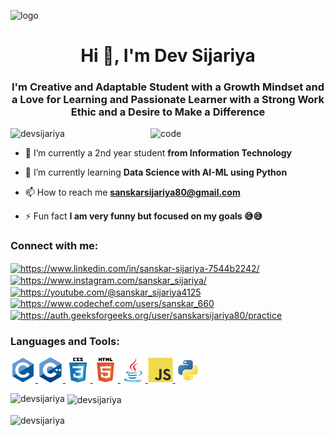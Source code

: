 ![logo](https://c.tenor.com/rKW5E21KRbkAAAAC/space-science.gif)
<h1 align="center">Hi 👋, I'm Dev Sijariya</h1>
<h3 align="center">I'm Creative and Adaptable Student with a Growth Mindset and a Love for Learning and Passionate Learner with a Strong Work Ethic and a Desire to Make a Difference</h3>
<img align="right" alt="code" width="280" src="https://media.giphy.com/media/lP8xu5t2DLGG045H8F/giphy.gif">
<p align="left"> <img src="https://komarev.com/ghpvc/?username=devsijariya&label=Profile%20views&color=0e75b6&style=flat" alt="devsijariya" /> </p>

- 🔭 I’m currently a 2nd year student **from Information Technology**

- 🌱 I’m currently learning **Data Science with AI-ML using Python**

- 📫 How to reach me **sanskarsijariya80@gmail.com**

- ⚡ Fun fact **I am very funny but focused on my goals 😅😅**

<h3 align="left">Connect with me:</h3>
<p align="left">
<a href="https://www.linkedin.com/in/sanskar-sijariya-7544b2242/" target="blank"><img align="center" src="https://raw.githubusercontent.com/rahuldkjain/github-profile-readme-generator/master/src/images/icons/Social/linked-in-alt.svg" alt="https://www.linkedin.com/in/sanskar-sijariya-7544b2242/" height="30" width="40" /></a>
<a href="https://www.instagram.com/sanskar_sijariya/" target="blank"><img align="center" src="https://raw.githubusercontent.com/rahuldkjain/github-profile-readme-generator/master/src/images/icons/Social/instagram.svg" alt="https://www.instagram.com/sanskar_sijariya/" height="30" width="40" /></a>
<a href="https://youtube.com/@sanskar_sijariya4125" target="blank"><img align="center" src="https://raw.githubusercontent.com/rahuldkjain/github-profile-readme-generator/master/src/images/icons/Social/youtube.svg" alt="https://youtube.com/@sanskar_sijariya4125" height="30" width="40" /></a>
<a href="https://www.codechef.com/users/sanskar_660" target="blank"><img align="center" src="https://cdn.jsdelivr.net/npm/simple-icons@3.1.0/icons/codechef.svg" alt="https://www.codechef.com/users/sanskar_660" height="30" width="40" /></a>
<a href="https://auth.geeksforgeeks.org/user/sanskarsijariya80/practice" target="blank"><img align="center" src="https://raw.githubusercontent.com/rahuldkjain/github-profile-readme-generator/master/src/images/icons/Social/geeks-for-geeks.svg" alt="https://auth.geeksforgeeks.org/user/sanskarsijariya80/practice" height="30" width="40" /></a>
</p>

<h3 align="left">Languages and Tools:</h3>
<p align="left"> <a href="https://www.cprogramming.com/" target="_blank" rel="noreferrer"> <img src="https://raw.githubusercontent.com/devicons/devicon/master/icons/c/c-original.svg" alt="c" width="40" height="40"/> </a> <a href="https://www.w3schools.com/cpp/" target="_blank" rel="noreferrer"> <img src="https://raw.githubusercontent.com/devicons/devicon/master/icons/cplusplus/cplusplus-original.svg" alt="cplusplus" width="40" height="40"/> </a> <a href="https://www.w3schools.com/css/" target="_blank" rel="noreferrer"> <img src="https://raw.githubusercontent.com/devicons/devicon/master/icons/css3/css3-original-wordmark.svg" alt="css3" width="40" height="40"/> </a> <a href="https://www.w3.org/html/" target="_blank" rel="noreferrer"> <img src="https://raw.githubusercontent.com/devicons/devicon/master/icons/html5/html5-original-wordmark.svg" alt="html5" width="40" height="40"/> </a> <a href="https://www.java.com" target="_blank" rel="noreferrer"> <img src="https://raw.githubusercontent.com/devicons/devicon/master/icons/java/java-original.svg" alt="java" width="40" height="40"/> </a> <a href="https://developer.mozilla.org/en-US/docs/Web/JavaScript" target="_blank" rel="noreferrer"> <img src="https://raw.githubusercontent.com/devicons/devicon/master/icons/javascript/javascript-original.svg" alt="javascript" width="40" height="40"/> </a> <a href="https://www.python.org" target="_blank" rel="noreferrer"> <img src="https://raw.githubusercontent.com/devicons/devicon/master/icons/python/python-original.svg" alt="python" width="40" height="40"/> </a> </p>

<p><img align="left" src="https://github-readme-stats.vercel.app/api/top-langs?username=devsijariya&show_icons=true&locale=en&layout=compact" alt="devsijariya" /></p>

<p>&nbsp;<img align="center" src="https://github-readme-stats.vercel.app/api?username=devsijariya&show_icons=true&locale=en" alt="devsijariya" /></p>

<p><img align="center" src="https://github-readme-streak-stats.herokuapp.com/?user=devsijariya&" alt="devsijariya" /></p>
